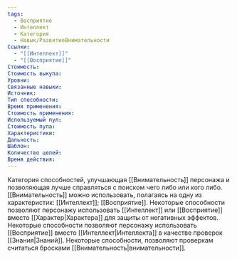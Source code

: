```yaml
---
tags:
  - Восприятие
  - Интеллект
  - Категория
  - Навык/РазвитиеВнимательности
Ссылки:
  - "[[Интеллект]]"
  - "[[Восприятие]]"
Стоимость:
Стоимость выкупа:
Уровни:
Связанные навыки:
Источник:
Тип способности:
Время применения:
Стоимость применения:
Используемый пул:
Стоимость пула:
Характеристики:
Дальность:
Шаблон:
Количество целей:
Время действия:
---
```

Категория способностей, улучшающая [[Внимательность]] персонажа и позволяющая лучше справляться с поиском чего либо или кого либо. [[Внимательность]] можно использовать, полагаясь на одну из характеристик: [[Интеллект]]; [[Восприятие]]. Некоторые способности позволяют персонажу использовать [[Интеллект]] или [[Восприятие]] вместо [[Характер|Характера]] для защиты от негативных эффектов. Некоторые способности позволяют персонажу использовать [[Восприятие]] вместо [[Интеллект|Интеллекта]] в качестве проверок [[Знания|Знаний]]. Некоторые способности, позволяют проверкам считаться бросками [[Внимательность|внимательности]]. 